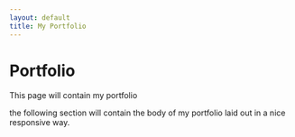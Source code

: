 ```yaml
---
layout: default
title: My Portfolio
---
```


<div class="post">
	<h1 class="pageTitle">Portfolio</h1>
	<p class="intro">This page will contain my portfolio</p>
	<section id="portfolio">
		the following section will contain the body of my portfolio laid out in a nice responsive way.
	</section>
</div>
